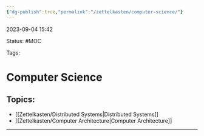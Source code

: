 ```yaml
---
{"dg-publish":true,"permalink":"/zettelkasten/computer-science/"}
---
```


2023-09-04 15:42

Status: #MOC

Tags:

# Computer Science

## Topics:
- [[Zettelkasten/Distributed Systems\|Distributed Systems]]
- [[Zettelkasten/Computer Architecture\|Computer Architecture]]
---

